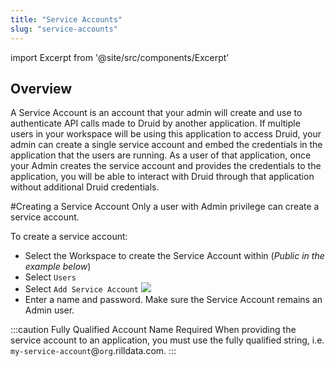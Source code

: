 ```yaml
---
title: "Service Accounts"
slug: "service-accounts"
---
```

import Excerpt from '@site/src/components/Excerpt'

<Excerpt />

## Overview 
A Service Account is an account that your admin will create and use to authenticate API calls made to Druid by another application. If multiple users in your workspace will be using this application to access Druid, your admin can create a single service account and embed the credentials in the application that the users are running. As a user of that application, once your Admin creates the service account and provides the credentials to the application, you will be able to interact with Druid through that application without additional Druid credentials.

#Creating a Service Account
Only a user with Admin privilege can create a service account. 

To create a service account:
  - Select the Workspace to create the Service Account within (*Public in the example below*)
  - Select `Users`
  - Select `Add Service Account`
    ![](https://images.contentful.com/ve6smfzbifwz/4EGgTfCsJgKDwQlxNzsdfr/a31c91da011337878483b2a015c8a20b/ade0381-Screen_Shot_2021-06-17_at_9.46.45_AM.png)
  - Enter a name and password. Make sure the Service Account remains an Admin user. 


:::caution Fully Qualified Account Name Required
When providing the service account to an application, you must use the fully qualified string, i.e. `my-service-account`@`org`.rilldata.com.
:::

